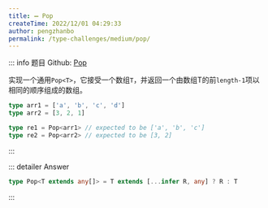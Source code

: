 ```yaml
---
title: ➖ Pop
createTime: 2022/12/01 04:29:33
author: pengzhanbo
permalink: /type-challenges/medium/pop/
---
```


::: info 题目
Github: [Pop](https://github.com/type-challenges/type-challenges/blob/main/questions/00016-medium-pop/)

实现一个通用`Pop<T>`，它接受一个数组`T`，并返回一个由数组T的前`length-1`项以相同的顺序组成的数组。

```ts
type arr1 = ['a', 'b', 'c', 'd']
type arr2 = [3, 2, 1]

type re1 = Pop<arr1> // expected to be ['a', 'b', 'c']
type re2 = Pop<arr2> // expected to be [3, 2]
```
:::


::: detailer Answer
```ts
type Pop<T extends any[]> = T extends [...infer R, any] ? R : T
```
:::
